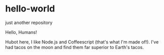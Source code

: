 # hello-world
just another repository

Hello, Humans!

Hubot here, I like Node.js and Coffeescript (that's what I'm made of!).
I've had tacos on the moon and find them far superior to Earth's tacos.


